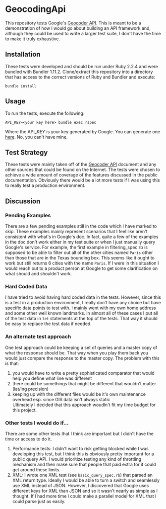 # GeocodingApi

This repository tests Google's [Geocoder API](https://developers.google.com/maps/documentation/geocoding/intro). This
is meant to be a demonstration of how I would go about building an API framework and, although they could be used
to write a larger test suite, I don't have the time to make it truly exhaustive.

## Installation

These tests were developed and should be run under Ruby 2.2.4 and were bundled with Bundler 1.11.2. Clone/extract this
repository into a directory that has access to the correct versions of Ruby and Bundler and execute:

`bundle install`

## Usage

To run the tests, execute the following:

`API_KEY=<your key here> bundle exec rspec`

Where the API_KEY is your key generated by Google. You can generate one [here](https://developers.google.com/maps/documentation/geocoding/get-api-key#get-an-api-key).
No, you can't have mine.

## Test Strategy

These tests were mainly taken off of the [Geocoder API](https://developers.google.com/maps/documentation/geocoding/intro)
document and any other sources that could be found on the Internet. The tests were chosen to achieve a wide amount of
coverage of the features discussed in the public documentation. Obviously there would be a lot more tests if I was using
this to really test a production environment.

## Discussion

### Pending Examples
There are a few pending examples still in the code which I have marked to skip. These examples mainly represent scenarios
that I feel like aren't consistent with what's in Google's doc. In fact, quite a few of the examples in the doc don't work
either in my test suite or when I just manually query Google's service. For example, the first example in filtering_spec.rb is supposed
to be able to filter out all of the other cities named `Paris` other than those that are in the Texas bounding box. This
seems like it ought to work but still returns 6 cities with the name `Paris`. If I were in this situation I would reach
out to a product person at Google to get some clarification on what should and shouldn't work.

### Hard Coded Data
I have tried to avoid having hard coded data in the tests. However, since this is a test in a production environment, I
really don't have any choice but have specific data points to test with. I mainly went with my own home address and some
other well known landmarks. In almost all of these cases I put all of the test data in `let` statements at the top of the
tests. That way it should be easy to replace the test data if needed.

### An alternate test approach
One test approach could be keeping a set of queries and a master copy of what the response should be. That way when
you play them back you would just compare the response to the master copy. The problem with this is that:  
1. you would have to write a pretty sophisticated comparator that would help you define what line was different  
2. there could be somethings that might be different that wouldn't matter (lat/lng precision)  
3. keeping up with the different files would be it's own maintenance overhead esp. since GIS data isn't always static  
Ultimately I decided that this approach woudln't fit my time budget for this project.

### Other tests I would do if...
There are some other tests that I think are important but I didn't have the time or access to do it.  
1. Performance tests: I didn't want to risk getting blocked while I was developing this test, but I think this is obviously
pretty important for a public query API. I would prioritize testing any kind of throttling mechanism and then make sure
that people that paid extra for it could get around these limits.  
2. XML: I wrote one XML test (see `basic_query_spec.rb`) that parsed an XML return type. Ideally I would be able to turn
a switch and seamlessly use XML instead of JSON. However, I discovered that Google uses different keys for XML than JSON and
so it wasn't nearly as simple as I thought. If I had more time I could make a parallel model for XML that I could parse
just as easily.  
